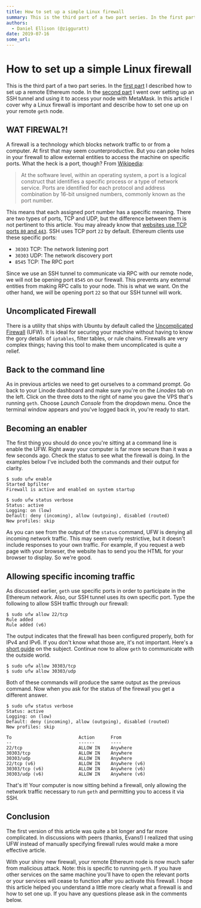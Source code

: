 ```yaml
---
title: How to set up a simple Linux firewall
summary: This is the third part of a two part series. In the first part I described how to set up a remote Ethereum node. In the second part I went over setting up an SSH tunnel and using it to access your node with MetaMask. In this article I cover why a Linux firewall is important and describe how to set one up on your remote geth node. WAT FIREWAL?! A firewall is a technology which blocks network traffic to or from a computer. At first that may seem counterproductive. But you can poke holes in your fi
authors:
  - Daniel Ellison (@zigguratt)
date: 2019-07-16
some_url: 
---
```


# How to set up a simple Linux firewall

This is the third part of a two part series. In the [first part](https://kauri.io/article/c287fe53de9b4073a18065443253a86d/v1/how-to-install-and-synchronize-your-own-remote-ethereum-nodes) I described how to set up a remote Ethereum node. In the [second part](https://kauri.io/article/348d6c66da2949978c85bf2cd913d0ac/v1/make-use-of-your-remote-ethereum-node-using-an-ssh-tunnel-and-metamask) I went over setting up an SSH tunnel and using it to access your node with MetaMask. In this article I cover why a Linux firewall is important and describe how to set one up on your remote `geth` node.

## WAT FIREWAL?!

A firewall is a technology which blocks network traffic to or from a computer. At first that may seem counterproductive. But you can poke holes in your firewall to allow external entities to access the machine on specific ports. What the heck is a port, though? From [Wikipedia](https://en.wikipedia.org/wiki/Port_(computer_networking)):

>At the software level, within an operating system, a port is a logical construct that identifies a specific process or a type of network service. Ports are identified for each protocol and address combination by 16-bit unsigned numbers, commonly known as the port number.

This means that each assigned port number has a specific meaning. There are two types of ports, TCP and UDP, but the difference between them is not pertinent to this article. You may already know that [websites use TCP ports `80` and `443`](https://www.howtogeek.com/233383/why-was-80-chosen-as-the-default-http-port-and-443-as-the-default-https-port/). SSH uses TCP port `22` by default. Ethereum clients use these specific ports:

* `30303` TCP: The network listening port
* `30303` UDP: The network discovery port
* `8545` TCP: The RPC port

Since we use an SSH tunnel to communicate via RPC with our remote node, we will not be opening port `8545` on our firewall. This prevents any external entities from making RPC calls to your node. This is what we want. On the other hand, we _will_ be opening port `22` so that our SSH tunnel will work.

## Uncomplicated Firewall

There is a utility that ships with Ubuntu by default called the [Uncomplicated Firewall](https://help.ubuntu.com/community/UFW) (UFW). It is ideal for securing your machine without having to know the gory details of `iptables`, filter tables, or rule chains. Firewalls are very complex things; having this tool to make them uncomplicated is quite a relief.

## Back to the command line

As in previous articles we need to get ourselves to a command prompt. Go back to your Linode dashboard and make sure you're on the _Linodes_ tab on the left. Click on the three dots to the right of name you gave the VPS that's running `geth`. Choose _Launch Console_ from the dropdown menu. Once the terminal window appears and you've logged back in, you're ready to start.

## Becoming an enabler

The first thing you should do once you're sitting at a command line is enable the UFW. Right away your computer is far more secure than it was a few seconds ago. Check the status to see what the firewall is doing. In the examples below I've included both the commands and their output for clarity.

```shell
$ sudo ufw enable
Started bpfilter
Firewall is active and enabled on system startup

$ sudo ufw status verbose
Status: active
Logging: on (low)
Default: deny (incoming), allow (outgoing), disabled (routed)
New profiles: skip
```
As you can see from the output of the `status` command, UFW is denying all incoming network traffic. This may seem overly restrictive, but it doesn't include responses to your own traffic. For example, if you request a web page with your browser, the website has to send you the HTML for your browser to display. So we're good.

## Allowing specific incoming traffic

As discussed earlier, `geth` use specific ports in order to participate in the Ethereum network. Also, our SSH tunnel uses its own specific port. Type the following to allow SSH traffic through our firewall:

```shell
$ sudo ufw allow 22/tcp
Rule added
Rule added (v6)
```

The output indicates that the firewall has been configured properly, both for IPv4 and IPv6. If you don't know what those are, it's not important. Here's a [short guide](https://mashable.com/2011/02/03/ipv4-ipv6-guide/) on the subject. Continue now to allow `geth` to communicate with the outside world.

```shell
$ sudo ufw allow 30303/tcp
$ sudo ufw allow 30303/udp
```

Both of these commands will produce the same output as the previous command. Now when you ask for the status of the firewall you get a different answer.

```shell
$ sudo ufw status verbose
Status: active
Logging: on (low)
Default: deny (incoming), allow (outgoing), disabled (routed)
New profiles: skip

To                         Action      From
--                         ------      ----
22/tcp                     ALLOW IN    Anywhere                  
30303/tcp                  ALLOW IN    Anywhere                  
30303/udp                  ALLOW IN    Anywhere                  
22/tcp (v6)                ALLOW IN    Anywhere (v6)             
30303/tcp (v6)             ALLOW IN    Anywhere (v6)             
30303/udp (v6)             ALLOW IN    Anywhere (v6)             
```

That's it! Your computer is now sitting behind a firewall, only allowing the network traffic necessary to run `geth` and permitting you to access it via SSH.

## Conclusion

The first version of this article was quite a bit longer and far more complicated. In discussions with peers (thanks, Evans!) I realized that using UFW instead of manually specifying firewall rules would make a more effective article.

With your shiny new firewall, your remote Ethereum node is now much safer from malicious attack. Note: this is specific to running `geth`. If you have other services on the same machine you'll have to open the relevant ports or your services will cease to function after you activate this firewall. I hope this article helped you understand a little more clearly what a firewall is and how to set one up. If you have any questions please ask in the comments below.